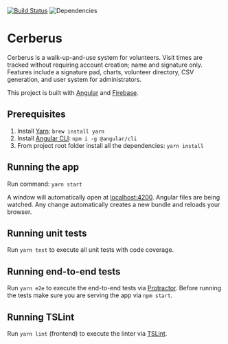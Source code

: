 [![Build Status](https://travis-ci.org/cerberus-org/cerberus-app.svg?branch=master)](https://travis-ci.org/cerberus-org/cerberus-app)
![Dependencies](https://david-dm.org/cerberus-org/cerberus-app.svg)

# Cerberus

Cerberus is a walk-up-and-use system for volunteers. Visit times are tracked without requiring account creation; name and signature only. Features include a signature pad, charts, volunteer directory, CSV generation, and user system for administrators.

This project is built with [Angular](https://angular.io/) and [Firebase](https://console.firebase.google.com/).

## Prerequisites
1. Install [Yarn](https://yarnpkg.com/en/): `brew install yarn`
2. Install [Angular CLI](https://cli.angular.io/): `npm i -g @angular/cli`
3. From project root folder install all the dependencies: `yarn install`

## Running the app
Run command: `yarn start`

A window will automatically open at [localhost:4200](http://localhost:4200). Angular files are being watched. Any change automatically creates a new bundle and reloads your browser.

## Running unit tests
Run `yarn test` to execute all unit tests with code coverage.

## Running end-to-end tests
Run `yarn e2e` to execute the end-to-end tests via [Protractor](http://www.protractortest.org/). 
Before running the tests make sure you are serving the app via `npm start`.

## Running TSLint
Run `yarn lint` (frontend) to execute the linter via [TSLint](https://palantir.github.io/tslint/).
